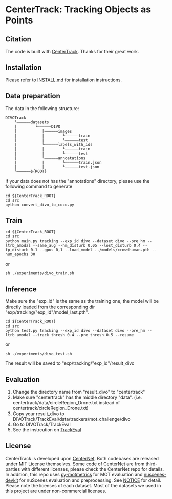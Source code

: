 # CenterTrack: Tracking Objects as Points

## Citation
The code is built with [CenterTrack](https://github.com/xingyizhou/CenterTrack). Thanks for their great work.

## Installation

Please refer to [INSTALL.md](https://github.com/shengyuhao/DIVOTrack/blob/main/Single_view_Tracking/CenterTrack/readme/INSTALL.md) for installation instructions.

## Data preparation
The data in the following structure:
```
DIVOTrack
    └——————datasets
    |        └——————DIVO
    |           |——————images
    |           |        └——————train
    |           |        └——————test
    |           └——————labels_with_ids
    |           |        └——————train
    |           |        └——————test  
    |           └——————annoatations
    |           |        └——————train.json
    |           |        └——————test.json
    └——————${ROOT}
```
If your data does not has the "annotations" directory, please use the following command to generate
```
cd ${CenterTrack_ROOT}
cd src
python convert_divo_to_coco.py
```
 
## Train
```
cd ${CenterTrack_ROOT}
cd src
python main.py tracking --exp_id divo --dataset divo --pre_hm --ltrb_amodal --same_aug --hm_disturb 0.05 --lost_disturb 0.4 --fp_disturb 0.1 --gpus 0,1 --load_model ../models/crowdhuman.pth --num_epochs 30
```
or

```
sh ./experiments/divo_train.sh
```
## Inference
Make sure the "exp_id" is the same as the training one, the model will be directly loaded from the corresponding dir "exp/tracking/"exp_id"/model_last.pth".
```
cd ${CenterTrack_ROOT}
cd src
python test.py tracking --exp_id divo --dataset divo --pre_hm --ltrb_amodal --track_thresh 0.4 --pre_thresh 0.5 --resume
```
or
```
sh ./experiments/divo_test.sh
```
The result will be saved to "exp/tracking/"exp_id"/result_divo
## Evaluation
1. Change the directory name from "result_divo" to "centertrack"
2. Make sure "centertrack" has the middle directory "data". (i.e. centertrack/data/circleRegion_Drone.txt instead of centertrack/circleRegion_Drone.txt)
3. Copy your result_divo to DIVOTrack/TrackEval/data/trackers/mot_challenge/divo
4. Go to DIVOTrack/TrackEval
5. See the instrcution on [TrackEval](https://github.com/shengyuhao/DIVOTrack/tree/main/TrackEval)

## License

CenterTrack is developed upon [CenterNet](https://github.com/xingyizhou/CenterNet). Both codebases are released under MIT License themselves. Some code of CenterNet are from third-parties with different licenses, please check the CenterNet repo for details. In addition, this repo uses [py-motmetrics](https://github.com/cheind/py-motmetrics) for MOT evaluation and [nuscenes-devkit](https://github.com/nutonomy/nuscenes-devkit) for nuScenes evaluation and preprocessing. See [NOTICE](NOTICE) for detail. Please note the licenses of each dataset. Most of the datasets we used in this project are under non-commercial licenses.

